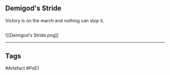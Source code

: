 ## Demigod's Stride
Victory is on the march and nothing can stop it.
##
![[Demigod's Stride.png]]

---
## Tags
#Artefact
#PoE1